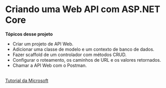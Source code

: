 # Criando uma Web API com ASP.NET Core
<b>Tópicos desse projeto</b>
- Criar um projeto de API Web.
- Adicionar uma classe de modelo e um contexto de banco de dados.
- Fazer scaffold de um controlador com métodos CRUD.
- Configurar o roteamento, os caminhos de URL e os valores retornados.
- Chamar a API Web com o Postman.

<br>
<a href="https://docs.microsoft.com/pt-br/aspnet/core/tutorials/first-web-api?view=aspnetcore-3.1&tabs=visual-studio">Tutorial da Microsoft <a/>
